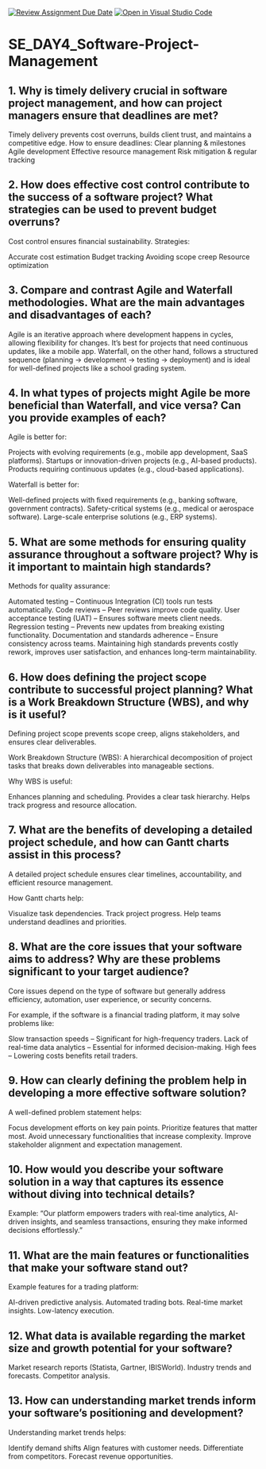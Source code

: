 [![Review Assignment Due Date](https://classroom.github.com/assets/deadline-readme-button-22041afd0340ce965d47ae6ef1cefeee28c7c493a6346c4f15d667ab976d596c.svg)](https://classroom.github.com/a/9pw6JKcu)
[![Open in Visual Studio Code](https://classroom.github.com/assets/open-in-vscode-2e0aaae1b6195c2367325f4f02e2d04e9abb55f0b24a779b69b11b9e10269abc.svg)](https://classroom.github.com/online_ide?assignment_repo_id=18424251&assignment_repo_type=AssignmentRepo)
# SE_DAY4_Software-Project-Management
## 1. Why is timely delivery crucial in software project management, and how can project managers ensure that deadlines are met?

Timely delivery prevents cost overruns, builds client trust, and maintains a competitive edge.
How to ensure deadlines:
Clear planning & milestones
Agile development
Effective resource management
Risk mitigation & regular tracking

## 2. How does effective cost control contribute to the success of a software project? What strategies can be used to prevent budget overruns?

Cost control ensures financial sustainability.
Strategies:

Accurate cost estimation
Budget tracking
Avoiding scope creep
Resource optimization

## 3. Compare and contrast Agile and Waterfall methodologies. What are the main advantages and disadvantages of each?

Agile is an iterative approach where development happens in cycles, allowing flexibility for changes. It’s best for projects that need continuous updates, like a mobile app. Waterfall, on the other hand, follows a structured sequence (planning → development → testing → deployment) and is ideal for well-defined projects like a school grading system.

## 4. In what types of projects might Agile be more beneficial than Waterfall, and vice versa? Can you provide examples of each?

Agile is better for:

Projects with evolving requirements (e.g., mobile app development, SaaS platforms).
Startups or innovation-driven projects (e.g., AI-based products).
Products requiring continuous updates (e.g., cloud-based applications).

Waterfall is better for:

Well-defined projects with fixed requirements (e.g., banking software, government contracts).
Safety-critical systems (e.g., medical or aerospace software).
Large-scale enterprise solutions (e.g., ERP systems).

## 5. What are some methods for ensuring quality assurance throughout a software project? Why is it important to maintain high standards?

Methods for quality assurance:

Automated testing – Continuous Integration (CI) tools run tests automatically.
Code reviews – Peer reviews improve code quality.
User acceptance testing (UAT) – Ensures software meets client needs.
Regression testing – Prevents new updates from breaking existing functionality.
Documentation and standards adherence – Ensure consistency across teams.
Maintaining high standards prevents costly rework, improves user satisfaction, and enhances long-term maintainability.

## 6. How does defining the project scope contribute to successful project planning? What is a Work Breakdown Structure (WBS), and why is it useful?

Defining project scope prevents scope creep, aligns stakeholders, and ensures clear deliverables.

Work Breakdown Structure (WBS): A hierarchical decomposition of project tasks that breaks down deliverables into manageable sections.

Why WBS is useful:

Enhances planning and scheduling.
Provides a clear task hierarchy.
Helps track progress and resource allocation.

## 7. What are the benefits of developing a detailed project schedule, and how can Gantt charts assist in this process?

A detailed project schedule ensures clear timelines, accountability, and efficient resource management.

How Gantt charts help:

Visualize task dependencies.
Track project progress.
Help teams understand deadlines and priorities.

## 8. What are the core issues that your software aims to address? Why are these problems significant to your target audience?

Core issues depend on the type of software but generally address efficiency, automation, user experience, or security concerns.

For example, if the software is a financial trading platform, it may solve problems like:

Slow transaction speeds – Significant for high-frequency traders.
Lack of real-time data analytics – Essential for informed decision-making.
High fees – Lowering costs benefits retail traders.

## 9. How can clearly defining the problem help in developing a more effective software solution?

A well-defined problem statement helps:

Focus development efforts on key pain points.
Prioritize features that matter most.
Avoid unnecessary functionalities that increase complexity.
Improve stakeholder alignment and expectation management.

## 10. How would you describe your software solution in a way that captures its essence without diving into technical details?

Example:
“Our platform empowers traders with real-time analytics, AI-driven insights, and seamless transactions, ensuring they make informed decisions effortlessly.”

## 11. What are the main features or functionalities that make your software stand out?

Example features for a trading platform:

AI-driven predictive analysis.
Automated trading bots.
Real-time market insights.
Low-latency execution.

## 12. What data is available regarding the market size and growth potential for your software?

Market research reports (Statista, Gartner, IBISWorld).
Industry trends and forecasts.
Competitor analysis.

## 13. How can understanding market trends inform your software’s positioning and development?

  Understanding market trends helps:

Identify demand shifts
Align features with customer needs.
Differentiate from competitors.
Forecast revenue opportunities.
